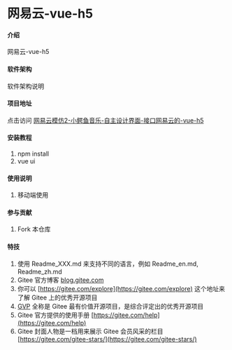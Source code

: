 # 网易云-vue-h5

#### 介绍
网易云-vue-h5

#### 软件架构
软件架构说明

#### 项目地址
点击访问 [ 网易云模仿2-小鳄鱼音乐-自主设计界面-接口网易云的-vue-h5](http://www.lidqing.plus:1011)

#### 安装教程

1.  npm install 
2.  vue ui 

#### 使用说明

1. 移动端使用

#### 参与贡献

1.  Fork 本仓库


#### 特技

1.  使用 Readme\_XXX.md 来支持不同的语言，例如 Readme\_en.md, Readme\_zh.md
2.  Gitee 官方博客 [blog.gitee.com](https://blog.gitee.com)
3.  你可以 [https://gitee.com/explore](https://gitee.com/explore) 这个地址来了解 Gitee 上的优秀开源项目
4.  [GVP](https://gitee.com/gvp) 全称是 Gitee 最有价值开源项目，是综合评定出的优秀开源项目
5.  Gitee 官方提供的使用手册 [https://gitee.com/help](https://gitee.com/help)
6.  Gitee 封面人物是一档用来展示 Gitee 会员风采的栏目 [https://gitee.com/gitee-stars/](https://gitee.com/gitee-stars/)
